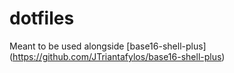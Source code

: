 # dotfiles

Meant to be used alongside [base16-shell-plus] (https://github.com/JTriantafylos/base16-shell-plus)
